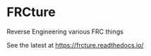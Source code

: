 # FRCture
Reverse Engineering various FRC things

See the latest at https://frcture.readthedocs.io/

